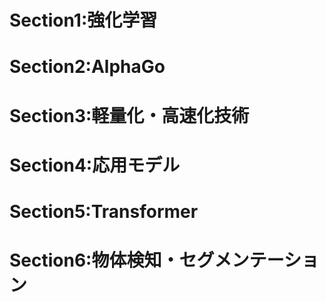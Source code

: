 # Section1:強化学習
# Section2:AlphaGo
# Section3:軽量化・高速化技術
# Section4:応用モデル
# Section5:Transformer
# Section6:物体検知・セグメンテーション
